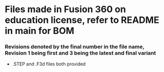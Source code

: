 
# Files made in Fusion 360 on education license, refer to README in main for BOM
### Revisions denoted by the final number in the file name, Revision 1 being first and 3 being the latest and final variant
  - .STEP and .F3d files both provided
